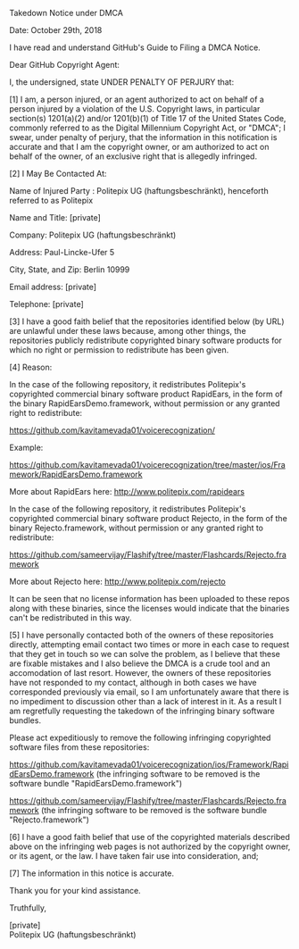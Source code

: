 Takedown Notice under DMCA

Date: October 29th, 2018

I have read and understand GitHub's Guide to Filing a DMCA Notice.

Dear GitHub Copyright Agent:

I, the undersigned, state UNDER PENALTY OF PERJURY that:

[1] I am, a person injured, or an agent authorized to act on behalf of a person injured by a violation of the U.S. Copyright laws, in particular section(s) 1201(a)(2) and/or 1201(b)(1) of Title 17 of the United States Code, commonly referred to as the Digital Millennium Copyright Act, or "DMCA"; I swear, under penalty of perjury, that the information in this notification is accurate and that I am the copyright owner, or am authorized to act on behalf of the owner, of an exclusive right that is allegedly infringed.

[2] I May Be Contacted At:

Name of Injured Party : Politepix UG (haftungsbeschränkt), henceforth referred to as Politepix

Name and Title: [private]

Company: Politepix UG (haftungsbeschränkt)

Address: Paul-Lincke-Ufer 5

City, State, and Zip: Berlin 10999

Email address: [private]

Telephone: [private]

[3] I have a good faith belief that the repositories identified below (by URL) are unlawful under these laws because, among other things, the repositories publicly redistribute copyrighted binary software products for which no right or permission to redistribute has been given.

[4] Reason:

In the case of the following repository, it redistributes Politepix's copyrighted commercial binary software product RapidEars, in the form of the binary RapidEarsDemo.framework, without permission or any granted right to redistribute:

https://github.com/kavitamevada01/voicerecognization/

Example:

https://github.com/kavitamevada01/voicerecognization/tree/master/ios/Framework/RapidEarsDemo.framework

More about RapidEars here: http://www.politepix.com/rapidears

In the case of the following repository, it redistributes Politepix's copyrighted commercial binary software product Rejecto, in the form of the binary Rejecto.framework, without permission or any granted right to redistribute:

https://github.com/sameervijay/Flashify/tree/master/Flashcards/Rejecto.framework

More about Rejecto here: http://www.politepix.com/rejecto

It can be seen that no license information has been uploaded to these repos along with these binaries, since the licenses would indicate that the binaries can't be redistributed in this way.

[5] I have personally contacted both of the owners of these repositories directly, attempting email contact two times or more in each case to request that they get in touch so we can solve the problem, as I believe that these are fixable mistakes and I also believe the DMCA is a crude tool and an accomodation of last resort. However, the owners of these repositories have not responded to my contact, although in both cases we have corresponded previously via email, so I am unfortunately aware that there is no impediment to discussion other than a lack of interest in it. As a result I am regretfully requesting the takedown of the infringing binary software bundles.

Please act expeditiously to remove the following infringing copyrighted software files from these repositories:

https://github.com/kavitamevada01/voicerecognization/ios/Framework/RapidEarsDemo.framework (the infringing software to be removed is the software bundle "RapidEarsDemo.framework")

https://github.com/sameervijay/Flashify/tree/master/Flashcards/Rejecto.framework (the infringing software to be removed is the software bundle "Rejecto.framework")

[6] I have a good faith belief that use of the copyrighted materials described above on the infringing web pages is not authorized by the copyright owner, or its agent, or the law. I have taken fair use into consideration, and;

[7] The information in this notice is accurate.

Thank you for your kind assistance.

Truthfully,

[private]  
Politepix UG (haftungsbeschränkt)


